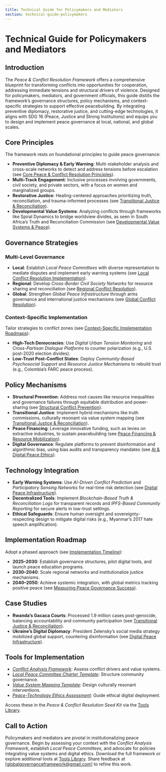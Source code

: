 ```yaml
---
title: Technical Guide for Policymakers and Mediators
section: technical-guide-policymakers
---
```


# Technical Guide for Policymakers and Mediators

## Introduction
The *Peace & Conflict Resolution Framework* offers a comprehensive blueprint for transforming conflicts into opportunities for cooperation, addressing immediate tensions and structural drivers of violence. Designed for policymakers, mediators, and government officials, this guide distills the framework’s governance structures, policy mechanisms, and context-specific strategies to support effective peacebuilding. By integrating preventive diplomacy, restorative justice, and cutting-edge technologies, it aligns with SDG 16 (Peace, Justice and Strong Institutions) and equips you to design and implement peace governance at local, national, and global scales.

## Core Principles
The framework rests on foundational principles to guide peace governance:
- **Preventive Diplomacy & Early Warning**: Multi-stakeholder analysis and cross-scale networks to detect and address tensions before escalation (see [Core Peace & Conflict Resolution Principles](/framework/docs/implementation/peace#core-principles)).
- **Multi-Track Engagement**: Inclusive processes involving governments, civil society, and private sectors, with a focus on women and marginalized groups.
- **Restorative Justice**: Healing-centered approaches prioritizing truth, reconciliation, and trauma-informed processes (see [Transitional Justice & Reconciliation](/framework/docs/implementation/peace#transitional-justice)).
- **Developmental Value Systems**: Analyzing conflicts through frameworks like Spiral Dynamics to bridge worldview divides, as seen in South Africa’s Truth and Reconciliation Commission (see [Developmental Value Systems & Peace](/framework/docs/implementation/peace#developmental-value-systems)).

## Governance Strategies
### Multi-Level Governance
- **Local**: Establish *Local Peace Committees* with diverse representation to mediate disputes and implement early warning systems (see [Local Conflict Resolution Implementation](/framework/docs/implementation/peace#local-implementation)).
- **Regional**: Develop *Cross-Border Civil Society Networks* for resource sharing and reconciliation (see [Regional Conflict Resolution](/framework/docs/implementation/peace#regional-implementation)).
- **Global**: Strengthen *Global Peace Infrastructure* through arms governance and international justice mechanisms (see [Global Conflict Resolution](/framework/docs/implementation/peace#global-implementation)).

### Context-Specific Implementation
Tailor strategies to conflict zones (see [Context-Specific Implementation Roadmaps](/framework/docs/implementation/peace#context-specific-roadmaps)):
- **High-Tech Democracies**: Use *Digital Urban Tension Monitoring* and *Cross-Partisan Dialogue Platforms* to counter polarization (e.g., U.S. post-2020 election divides).
- **Low-Trust Post-Conflict States**: Deploy *Community-Based Psychosocial Support* and *Resource Justice Mechanisms* to rebuild trust (e.g., Colombia’s FARC peace process).

## Policy Mechanisms
- **Structural Prevention**: Address root causes like resource inequalities and governance failures through equitable distribution and power-sharing (see [Structural Conflict Prevention](/framework/docs/implementation/peace#structural-prevention)).
- **Transitional Justice**: Implement hybrid mechanisms like truth commissions, culturally resonant via value system mapping (see [Transitional Justice & Reconciliation](/framework/docs/implementation/peace#transitional-justice)).
- **Peace Financing**: Leverage innovative funding, such as levies on extractive industries, to sustain peacebuilding (see [Peace Financing & Resource Mobilization](/framework/docs/implementation/peace#peace-financing)).
- **Digital Governance**: Regulate platforms to prevent disinformation and algorithmic bias, using bias audits and transparency mandates (see [AI & Digital Peace Ethics](/framework/docs/implementation/peace#ai-ethics)).

## Technology Integration
- **Early Warning Systems**: Use *AI-Driven Conflict Prediction* and *Participatory Sensing Networks* for real-time risk detection (see [Digital Peace Infrastructure](/framework/docs/implementation/peace#digital-infrastructure)).
- **Decentralized Tools**: Implement *Blockchain-Based Truth & Reconciliation Logs* for transparent records and *IPFS-Based Community Reporting* for secure alerts in low-trust settings.
- **Ethical Safeguards**: Ensure human oversight and sovereignty-respecting design to mitigate digital risks (e.g., Myanmar’s 2017 hate speech amplification).

## Implementation Roadmap
Adopt a phased approach (see [Implementation Timeline](/framework/docs/implementation/peace#implementation-timeline)):
- **2025–2030**: Establish governance structures, pilot digital tools, and launch peace education programs.
- **2030–2040**: Scale regional networks and institutionalize justice mechanisms.
- **2040–2050**: Achieve systemic integration, with global metrics tracking positive peace (see [Measuring Peace Governance Success](/framework/docs/implementation/peace#measuring-success)).

## Case Studies
- **Rwanda’s Gacaca Courts**: Processed 1.9 million cases post-genocide, balancing accountability and community participation (see [Transitional Justice & Reconciliation](/framework/docs/implementation/peace#transitional-justice)).
- **Ukraine’s Digital Diplomacy**: President Zelensky’s social media strategy mobilized global support, countering disinformation (see [Digital Peace Infrastructure](/framework/docs/implementation/peace#digital-infrastructure)).

## Tools for Implementation
- *[Conflict Analysis Framework](/framework/tools/peace/conflict-analysis-framework-en.pdf)*: Assess conflict drivers and value systems.
- *[Local Peace Committee Charter Template](/framework/tools/peace/peace-committee-charter-en.pdf)*: Structure community governance.
- *[Value System Mapping Template](/framework/tools/peace/value-system-mapping-template-en.pdf)*: Design culturally resonant interventions.
- *[Peace-Technology Ethics Assessment](/framework/tools/peace/peace-tech-ethics-assessment-en.pdf)*: Guide ethical digital deployment.

Access these in the *Peace & Conflict Resolution Seed Kit* via the [Tools Library](/framework/tools/peace).

## Call to Action
Policymakers and mediators are pivotal in institutionalizing peace governance. Begin by assessing your context with the *Conflict Analysis Framework*, establish *Local Peace Committees*, and advocate for policies integrating value systems and digital ethics. Download the full framework or explore additional tools at [Tools Library](/framework/tools/peace). Share feedback at [globalgovernanceframework@gmail.com] to refine this work.